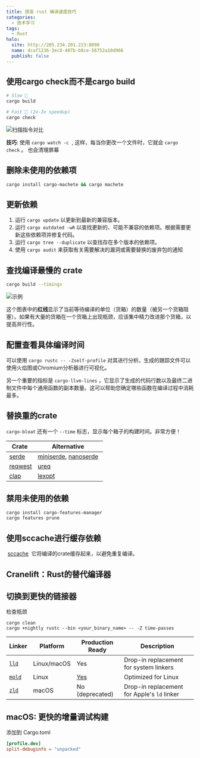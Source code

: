 ```yaml
---
title: 提高 rust 编译速度技巧
categories:
  - 技术学习
tags:
  - Rust
halo:
  site: http://205.234.201.223:8090
  name: dcaf1236-3ec8-487b-b8ce-56752a10d966
  publish: false
---
```

## 使用cargo check而不是cargo build
``` bash
# Slow 🐢
cargo build

# Fast 🐇 (2x-3x speedup)
cargo check
```


![扫描指令对比](http://picbed.fjhdream.cn/202401311702858.png)

**技巧**: 使用 `cargo watch -c`  , 这样，每当你更改一个文件时，它就会 `cargo check` 。 也会清理屏幕

## 删除未使用的依赖项

``` bash
cargo install cargo-machete && cargo machete
```

## 更新依赖

1.  运行 `cargo update` 以更新到最新的兼容版本。
2. 运行 `cargo outdated -wR` 以查找更新的、可能不兼容的依赖项。根据需要更新这些依赖项并修复代码。
3. 运行 `cargo tree --duplicate` 以查找存在多个版本的依赖项。
4. 使用 `cargo audit` 来获取有关需要解决的漏洞或需要替换的废弃包的通知

## 查找编译最慢的 crate

```sh
cargo build --timings
```

![示例](http://picbed.fjhdream.cn/202401311714438.png)

这个图表中的**红线**显示了当前等待编译的单位（货箱）的数量（被另一个货箱阻塞）。如果有大量的货箱在一个货箱上出现瓶颈，应该集中精力改进那个货箱，以提高并行性。

## 配置查看具体编译时间
可以使用 `cargo rustc -- -Zself-profile` 对其进行分析。生成的跟踪文件可以使用火焰图或Chromium分析器进行可视化。

另一个重要的指标是 `cargo-llvm-lines` ，它显示了生成的代码行数以及最终二进制文件中每个通用函数的副本数量。这可以帮助您确定哪些函数在编译过程中消耗最多。

## 替换重的crate

`cargo-bloat` 还有一个 `--time` 标志，显示每个箱子的构建时间。非常方便！

|Crate  |Alternative  |
|---|---|
|[serde](https://github.com/bnjbvr/cargo-machete)|[miniserde](https://github.com/dtolnay/miniserde), [nanoserde](https://github.com/not-fl3/nanoserde)  |
|[reqwest](https://github.com/seanmonstar/reqwest) |[ureq](https://github.com/algesten/ureq)|
|[clap](https://github.com/clap-rs/clap) |[lexopt](https://github.com/blyxxyz/lexopt)|

## 禁用未使用的依赖

```sh
cargo install cargo-features-manager
cargo features prune
```

## 使用sccache进行缓存依赖

 [sccache](https://github.com/mozilla/sccache)  它将编译的crate缓存起来，以避免重复编译。

## Cranelift：Rust的替代编译器

##  切换到更快的链接器

检查瓶颈
```
cargo clean
cargo +nightly rustc --bin <your_binary_name> -- -Z time-passes
```

|Linker|Platform|Production Ready|Description|
|---|---|---|---|
|[`lld`](https://lld.llvm.org/)|Linux/macOS|Yes|Drop-in replacement for system linkers|
|[`mold`](https://github.com/rui314/mold)|Linux|[Yes](https://github.com/bluewhalesystems/sold)|Optimized for Linux|
|[`zld`](https://github.com/michaeleisel/zld)|macOS|No (deprecated)|Drop-in replacement for Apple's `ld` linker|

## macOS: 更快的增量调试构建

添加到 Cargo.toml
```toml
[profile.dev]
split-debuginfo = "unpacked"
```